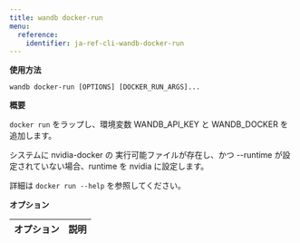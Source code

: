 ```yaml
---
title: wandb docker-run
menu:
  reference:
    identifier: ja-ref-cli-wandb-docker-run
---
```


**使用方法**

`wandb docker-run [OPTIONS] [DOCKER_RUN_ARGS]...`

**概要**

`docker run` をラップし、環境変数 WANDB_API_KEY と WANDB_DOCKER を追加します。

システムに nvidia-docker の 実行可能ファイルが存在し、かつ --runtime が設定されていない場合、runtime を nvidia に設定します。

詳細は `docker run --help` を参照してください。


**オプション**

| **オプション** | **説明** |
| :--- | :--- |